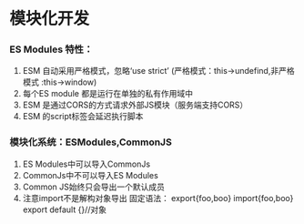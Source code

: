 # 模块化开发

### ES Modules 特性：
1. ESM 自动采用严格模式，忽略‘use strict’ (严格模式：this->undefind,非严格模式 :this->window)
2. 每个ES module 都是运行在单独的私有作用域中
3. ESM 是通过CORS的方式请求外部JS模块（服务端支持CORS）
4. ESM 的script标签会延迟执行脚本

### 模块化系统：ESModules,CommonJS
1. ES Modules中可以导入CommonJs
2. CommonJs中不可以导入ES Modules
3. Common JS始终只会导出一个默认成员
4. 注意import不是解构对象导出
固定语法：
export{foo,boo} import{foo,boo} 
export default {}//对象








